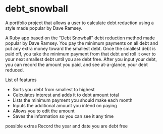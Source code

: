 debt_snowball
=============

A portfolio project that allows a user to calculate debt reduction using a style made popular by Dave Ramsey.

A Ruby app based on the "Debt Snowball" debt reduction method made popular by Dave Ramsey. You pay the minimum payments on all debt and put any extra money toward the smallest debt. Once the smallest debt is paid off, you take the minimum payment from that debt and roll it over to your next smallest debt until you are debt free. After you input your debt, you can record the amount you paid, and see at-a-glance, your debt reduced.

List of features
- Sorts you debt from smallest to highest
- Calculates interest and adds it to debt amount total
- Lists the minimum payment you should make each month
- Inputs the additional amount you intend on paying
- Allows you to edit the amount
- Saves the information so you can see it any time

possible extras
Record the year and date you are debt free

